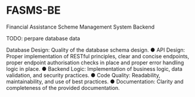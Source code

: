 # FASMS-BE
Financial Assistance Scheme  Management System Backend


TODO:
perpare database data


  Database Design: Quality of the database schema design. 
● API Design: Proper implementation of RESTful principles, clear and concise endpoints, proper 
endpoint authorisation checks in place and proper error handling logic in place. 
● Backend Logic: Implementation of business logic, data validation, and security practices. 
● Code Quality: Readability, maintainability, and use of best practices. 
● Documentation: Clarity and completeness of the provided documentation. 